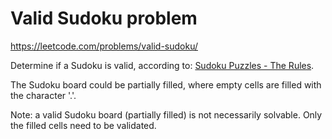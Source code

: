 # Valid Sudoku problem

https://leetcode.com/problems/valid-sudoku/

Determine if a Sudoku is valid, according to: [Sudoku Puzzles - The Rules](http://sudoku.com.au/TheRules.aspx).

The Sudoku board could be partially filled, where empty cells are filled with the character '.'.

Note: a valid Sudoku board (partially filled) is not necessarily solvable. Only the filled cells need to be validated.
